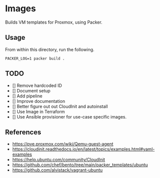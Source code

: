 # Images

Builds VM templates for Proxmox, using Packer.

## Usage

From within this directory, run the following.

```shell
PACKER_LOG=1 packer build .
```

## TODO

- [] Remove hardcoded ID
- [] Document setup
- [] Add pipeline
- [] Improve documentation
- [] Better figure out out CloudInit and autoinstall
- [] Use Image in Terraform
- [] Use Ansible provisioner for use-case specific images.

## References

- https://pve.proxmox.com/wiki/Qemu-guest-agent
- https://cloudinit.readthedocs.io/en/latest/topics/examples.html#yaml-examples
- https://help.ubuntu.com/community/CloudInit
- https://github.com/chef/bento/tree/main/packer_templates/ubuntu
- https://github.com/alvistack/vagrant-ubuntu
